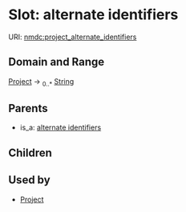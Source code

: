 
# Slot: alternate identifiers




URI: [nmdc:project_alternate_identifiers](https://microbiomedata/meta/project_alternate_identifiers)

## Domain and Range

[Project](Project.md) ->  <sub>0..*</sub> [String](String.md)

## Parents

 *  is_a: [alternate identifiers](alternate_identifiers.md)

## Children


## Used by

 * [Project](Project.md)
